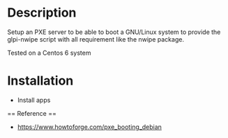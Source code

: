 # Description 

Setup an PXE server to be able to boot a GNU/Linux system to provide the glpi-nwipe script
with all requirement like the nwipe package.

Tested on a Centos 6 system

# Installation 

* Install apps 

== Reference ==

* https://www.howtoforge.com/pxe_booting_debian
